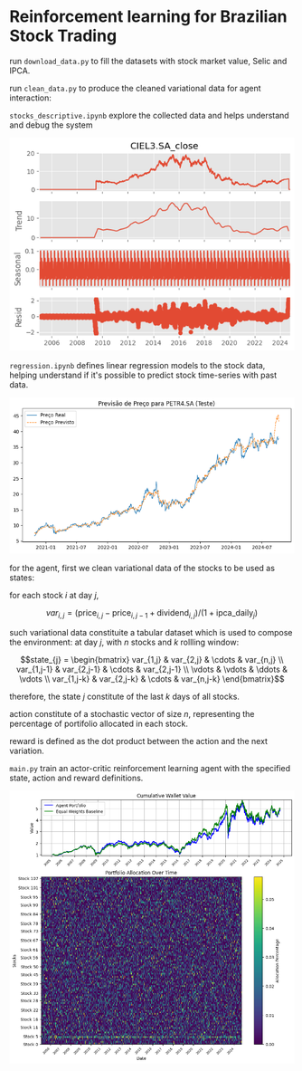 # Reinforcement learning for Brazilian Stock Trading

run `download_data.py` to fill the datasets with stock market value, Selic and IPCA.

run `clean_data.py` to produce the cleaned variational data for agent interaction:

`stocks_descriptive.ipynb` explore the collected data and helps understand and debug the system

![](results/time-series.png)

`regression.ipynb` defines linear regression models to the stock data, helping understand if it's possible to predict stock time-series with past data.

![](results/regression.png)

for the agent, first we clean variational data of the stocks to be used as states:

for each stock $i$ at day $j$,
```math
var_{i,j} = (\text{price}_{i,j} - \text{price}_{i,j-1} + \text{dividend}_{i,j}) / (1 + \text{ipca\_daily}_{j})
```

such variational data constituite a tabular dataset which is used to compose the environment:
at day $j$, with $n$ stocks and $k$ rollling window:
```math
state_{j} =
\begin{bmatrix}
var_{1,j} & var_{2,j} & \cdots & var_{n,j} \\
var_{1,j-1} & var_{2,j-1} & \cdots & var_{2,j-1} \\
\vdots & \vdots & \ddots & \vdots \\
var_{1,j-k} & var_{2,j-k} & \cdots & var_{n,j-k}
\end{bmatrix}
```
therefore, the state $j$ constitute of the last $k$ days of all stocks.

action constitute of a stochastic vector of size $n$, representing the percentage of portifolio allocated in each stock.

reward is defined as the dot product between the action and the next variation.

`main.py` train an actor-critic reinforcement learning agent with the specified state, action and reward definitions.


![](results/baseline_2024-10-31/plot.png)